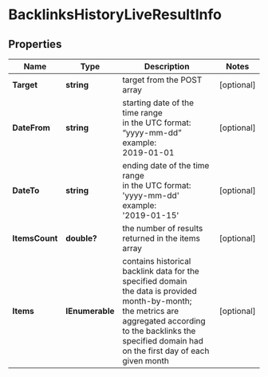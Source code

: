 # BacklinksHistoryLiveResultInfo


## Properties

| Name | Type | Description | Notes |
|------------ | ------------- | ------------- | -------------|
**Target** | **string** | target from the POST array |[optional]|
**DateFrom** | **string** | starting date of the time range<br>in the UTC format: “yyyy-mm-dd”<br>example:<br>2019-01-01 |[optional]|
**DateTo** | **string** | ending date of the time range<br>in the UTC format: 'yyyy-mm-dd'<br>example:<br>'2019-01-15' |[optional]|
**ItemsCount** | **double?** | the number of results returned in the items array |[optional]|
**Items** | **IEnumerable<BacklinksHistoryLiveItem>** | contains historical backlink data for the specified domain<br>the data is provided month-by-month;<br>the metrics are aggregated according to the backlinks the specified domain had on the first day of each given month |[optional]|